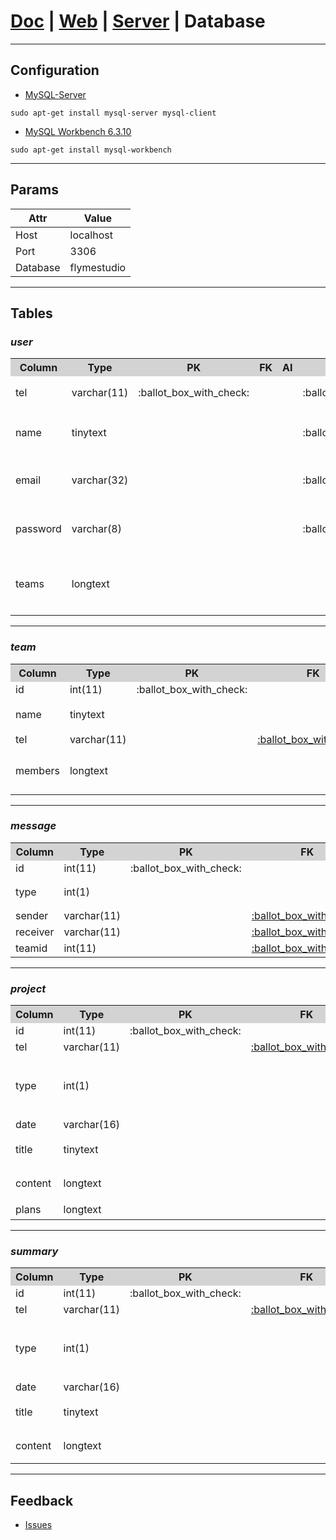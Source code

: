 # [Doc](https://github.com/FlymeStudio/FlymeStudio-Doc/blob/master/README.md) | [Web](https://github.com/FlymeStudio/FlymeStudio-Web/blob/master/README.md) | [Server](https://github.com/FlymeStudio/FlymeStudio-Server/blob/master/README.md) | Database

---
## Configuration

- [MySQL-Server](https://dev.mysql.com/downloads/mysql/)
```
sudo apt-get install mysql-server mysql-client
```

- [MySQL Workbench 6.3.10](https://dev.mysql.com/downloads/workbench/)
```
sudo apt-get install mysql-workbench
```

---
## Params

| Attr | Value |
| - | - |
| Host | localhost |
| Port | 3306 |
| Database | flymestudio |

---
## Tables

### *user*

<table>
  <tr>
    <th width=15%, bgcolor=lightgrey>Column</th>
    <th width=15%, bgcolor=lightgrey>Type</th>
    <th width="10%" , bgcolor=lightgrey>PK</th>
    <th width="10%" , bgcolor=lightgrey>FK</th>
    <th width="10%" , bgcolor=lightgrey>AI</th>
    <th width="10%" , bgcolor=lightgrey>NN</th>
    <th width="30%" , bgcolor=lightgrey>Note</th>
  </tr>
  <tr>
    <td id="user_tel">tel</td>
    <td>varchar(11)</td>
    <td>:ballot_box_with_check:</td>
    <td></td>
    <td></td>
    <td>:ballot_box_with_check:</td>
    <td>固定11位</td>
  </tr>
  <tr>
    <td>name</td>
    <td>tinytext</td>
    <td></td>
    <td></td>
    <td></td>
    <td>:ballot_box_with_check:</td>
    <td>2-4位中文</td>
  </tr>
  <tr>
    <td>email</td>
    <td>varchar(32)</td>
    <td></td>
    <td></td>
    <td></td>
    <td>:ballot_box_with_check:</td>
    <td>最大32位字符</td>
  </tr>
  <tr>
    <td>password</td>
    <td>varchar(8)</td>
    <td></td>
    <td></td>
    <td></td>
    <td>:ballot_box_with_check:</td>
    <td>最大8位字符</td>
  </tr>
  <tr>
    <td>teams</td>
    <td>longtext</td>
    <td></td>
    <td></td>
    <td></td>
    <td></td>
    <td>JSON数组字符串</td>
  </tr>
</table>

** **
### *team*

<table>
  <tr>
    <th width=15%, bgcolor=lightgrey>Column</th>
    <th width=15%, bgcolor=lightgrey>Type</th>
    <th width="10%" , bgcolor=lightgrey>PK</th>
    <th width="10%" , bgcolor=lightgrey>FK</th>
    <th width="10%" , bgcolor=lightgrey>AI</th>
    <th width="10%" , bgcolor=lightgrey>NN</th>
    <th width="30%" , bgcolor=lightgrey>Note</th>
  </tr>
  <tr>
    <td id="team_id">id</td>
    <td>int(11)</td>
    <td>:ballot_box_with_check:</td>
    <td></td>
    <td>:ballot_box_with_check:</td>
    <td>:ballot_box_with_check:</td>
    <td></td>
  </tr>
  <tr>
    <td>name</td>
    <td>tinytext</td>
    <td></td>
    <td></td>
    <td></td>
    <td>:ballot_box_with_check:</td>
    <td>最大8位汉字</td>
  </tr>
  <tr>
    <td>tel</td>
    <td>varchar(11)</td>
    <td></td>
    <td><a href="#user_tel">:ballot_box_with_check:</a></td>
    <td></td>
    <td>:ballot_box_with_check:</td>
    <td>user.tel</td>
  </tr>
  <tr>
    <td>members</td>
    <td>longtext</td>
    <td></td>
    <td></td>
    <td></td>
    <td>:ballot_box_with_check:</td>
    <td>JSON数组字符串</td>
  </tr>
</table>

** **
### *message*

<table>
  <tr>
    <th width=15%, bgcolor=lightgrey>Column</th>
    <th width=15%, bgcolor=lightgrey>Type</th>
    <th width="10%" , bgcolor=lightgrey>PK</th>
    <th width="10%" , bgcolor=lightgrey>FK</th>
    <th width="10%" , bgcolor=lightgrey>AI</th>
    <th width="10%" , bgcolor=lightgrey>NN</th>
    <th width="30%" , bgcolor=lightgrey>Note</th>
  </tr>
  <tr>
    <td>id</td>
    <td>int(11)</td>
    <td>:ballot_box_with_check:</td>
    <td></td>
    <td>:ballot_box_with_check:</td>
    <td>:ballot_box_with_check:</td>
    <td></td>
  </tr>
  <tr>
    <td>type</td>
    <td>int(1)</td>
    <td></td>
    <td></td>
    <td></td>
    <td>:ballot_box_with_check:</td>
    <td>1=invite；2=apply</td>
  </tr>
  <tr>
    <td>sender</td>
    <td>varchar(11)</td>
    <td></td>
    <td><a href="#user_tel">:ballot_box_with_check:</a></td>
    <td></td>
    <td>:ballot_box_with_check:</td>
    <td>user.tel</td>
  </tr>
  <tr>
    <td>receiver</td>
    <td>varchar(11)</td>
    <td></td>
    <td><a href="#user_tel">:ballot_box_with_check:</a></td>
    <td></td>
    <td>:ballot_box_with_check:</td>
    <td>user.tel</td>
  </tr>
  <tr>
    <td>teamid</td>
    <td>int(11)</td>
    <td></td>
    <td><a href="#team_id">:ballot_box_with_check:</a></td>
    <td></td>
    <td>:ballot_box_with_check:</td>
    <td>team.id</td>
  </tr>
</table>

** **
### *project*

<table>
  <tr>
    <th width=15%, bgcolor=lightgrey>Column</th>
    <th width=15%, bgcolor=lightgrey>Type</th>
    <th width="10%" , bgcolor=lightgrey>PK</th>
    <th width="10%" , bgcolor=lightgrey>FK</th>
    <th width="10%" , bgcolor=lightgrey>AI</th>
    <th width="10%" , bgcolor=lightgrey>NN</th>
    <th width="30%" , bgcolor=lightgrey>Note</th>
  </tr>
  <tr>
    <td>id</td>
    <td>int(11)</td>
    <td>:ballot_box_with_check:</td>
    <td></td>
    <td>:ballot_box_with_check:</td>
    <td>:ballot_box_with_check:</td>
    <td></td>
  </tr>
  <tr>
    <td>tel</td>
    <td>varchar(11)</td>
    <td></td>
    <td><a href="#user_tel">:ballot_box_with_check:</a></td>
    <td></td>
    <td>:ballot_box_with_check:</td>
    <td>user.tel</td>
  </tr>
  <tr>
    <td>type</td>
    <td>int(1)</td>
    <td></td>
    <td></td>
    <td></td>
    <td>:ballot_box_with_check:</td>
    <td>1=Yearly；2=Monthly；3=Weekly；4=Daily</td>
  </tr>
  <tr>
    <td>date</td>
    <td>varchar(16)</td>
    <td></td>
    <td></td>
    <td></td>
    <td>:ballot_box_with_check:</td>
    <td></td>
  </tr>
  <tr>
    <td>title</td>
    <td>tinytext</td>
    <td></td>
    <td></td>
    <td></td>
    <td>:ballot_box_with_check:</td>
    <td>最大16为字符</td>
  </tr>
  <tr>
    <td>content</td>
    <td>longtext</td>
    <td></td>
    <td></td>
    <td></td>
    <td>:ballot_box_with_check:</td>
    <td>Markdown内容</td>
  </tr>
  <tr>
    <td>plans</td>
    <td>longtext</td>
    <td></td>
    <td></td>
    <td></td>
    <td></td>
    <td>JSON字符串</td>
  </tr>
</table>

** **
### *summary*

<table>
  <tr>
    <th width=15%, bgcolor=lightgrey>Column</th>
    <th width=15%, bgcolor=lightgrey>Type</th>
    <th width="10%" , bgcolor=lightgrey>PK</th>
    <th width="10%" , bgcolor=lightgrey>FK</th>
    <th width="10%" , bgcolor=lightgrey>AI</th>
    <th width="10%" , bgcolor=lightgrey>NN</th>
    <th width="30%" , bgcolor=lightgrey>Note</th>
  </tr>
  <tr>
    <td>id</td>
    <td>int(11)</td>
    <td>:ballot_box_with_check:</td>
    <td></td>
    <td>:ballot_box_with_check:</td>
    <td>:ballot_box_with_check:</td>
    <td></td>
  </tr>
  <tr>
    <td>tel</td>
    <td>varchar(11)</td>
    <td></td>
    <td><a href="#user_tel">:ballot_box_with_check:</a></td>
    <td></td>
    <td>:ballot_box_with_check:</td>
    <td>user.tel</td>
  </tr>
  <tr>
    <td>type</td>
    <td>int(1)</td>
    <td></td>
    <td></td>
    <td></td>
    <td>:ballot_box_with_check:</td>
    <td>1=Yearly；2=Monthly；3=Weekly；4=Daily</td>
  </tr>
  <tr>
    <td>date</td>
    <td>varchar(16)</td>
    <td></td>
    <td></td>
    <td></td>
    <td>:ballot_box_with_check:</td>
    <td></td>
  </tr>
  <tr>
    <td>title</td>
    <td>tinytext</td>
    <td></td>
    <td></td>
    <td></td>
    <td>:ballot_box_with_check:</td>
    <td>最大16为字符</td>
  </tr>
  <tr>
    <td>content</td>
    <td>longtext</td>
    <td></td>
    <td></td>
    <td></td>
    <td>:ballot_box_with_check:</td>
    <td>Markdown内容</td>
  </tr>
</table>

---
## Feedback

- [Issues](https://github.com/FlymeStudio/FlymeStudio-Database/issues)
